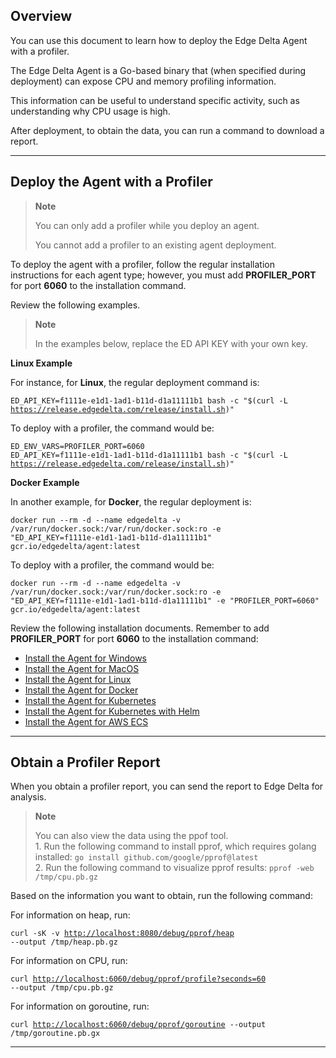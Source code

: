 Overview
--------

You can use this document to learn how to deploy the Edge Delta Agent with a profiler.

The Edge Delta Agent is a Go-based binary that (when specified during deployment) can expose CPU and memory profiling information.

This information can be useful to understand specific activity, such as understanding why CPU usage is high.

After deployment, to obtain the data, you can run a command to download a report. 

* * * * *

Deploy the Agent with a Profiler
--------------------------------

> **Note**
>
> You can only add a profiler while you deploy an agent.
>
> You cannot add a profiler to an existing agent deployment.

To deploy the agent with a profiler, follow the regular installation instructions for each agent type; however, you must add **PROFILER_PORT** for port **6060** to the installation command.

Review the following examples.

> **Note**
>
> In the examples below, replace the ED API KEY with your own key.

**Linux Example**

For instance, for **Linux**, the regular deployment command is: 

<code>ED_API_KEY=f1111e-e1d1-1ad1-b11d-d1a11111b1 bash -c "$(curl -L https://release.edgedelta.com/release/install.sh)"</code>

To deploy with a profiler, the command would be:

<code>ED_ENV_VARS=PROFILER_PORT=6060 ED_API_KEY=f1111e-e1d1-1ad1-b11d-d1a11111b1 bash -c "$(curl -L https://release.edgedelta.com/release/install.sh)"</code>

**Docker Example**

In another example, for **Docker**, the regular deployment is:

<code>docker run --rm -d --name edgedelta -v /var/run/docker.sock:/var/run/docker.sock:ro -e "ED_API_KEY=f1111e-e1d1-1ad1-b11d-d1a11111b1" gcr.io/edgedelta/agent:latest</code>

To deploy with a profiler, the command would be: 

<code>docker run --rm -d --name edgedelta -v /var/run/docker.sock:/var/run/docker.sock:ro -e "ED_API_KEY=f1111e-e1d1-1ad1-b11d-d1a11111b1" -e "PROFILER_PORT=6060" gcr.io/edgedelta/agent:latest</code>

Review the following installation documents. Remember to add **PROFILER_PORT** for port **6060** to the installation command:

-   [Install the Agent for Windows](./windows.md)
-   [Install the Agent for MacOS](macos.md)
-   [Install the Agent for Linux](linux.md)
-   [Install the Agent for Docker](docker.md)
-   [Install the Agent for Kubernetes](kubernetes.md)
-   [Install the Agent for Kubernetes with Helm](helm.md)
-   [Install the Agent for AWS ECS](amazon-ecs.md)

* * * * *

Obtain a Profiler Report 
-------------------------

When you obtain a profiler report, you can send the report to Edge Delta for analysis.

> **Note**
>
> You can also view the data using the ppof tool.
> <br> 1. Run the following command to install pprof, which requires golang installed: <code>go install github.com/google/pprof@latest</code>
> <br> 2. Run the following command to visualize pprof results: <code>pprof -web /tmp/cpu.pb.gz</code>



Based on the information you want to obtain, run the following command: 

For information on heap, run: 

<code>curl -sK -v <http://localhost:8080/debug/pprof/heap> --output /tmp/heap.pb.gz</code>

For information on CPU, run:

<code>curl <http://localhost:6060/debug/pprof/profile?seconds=60> --output /tmp/cpu.pb.gz</code>

For information on goroutine, run: 

<code>curl <http://localhost:6060/debug/pprof/goroutine> --output /tmp/goroutine.pb.gx</code>

* * * * *
